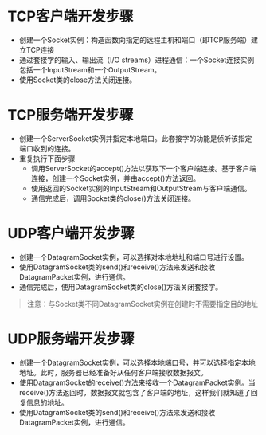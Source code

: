 # TCP客户端开发步骤
* 创建一个Socket实例：构造函数向指定的远程主机和端口（即TCP服务端）建立TCP连接
* 通过套接字的输入、输出流（I/O streams）进程通信：一个Socket连接实例包括一个InputStream和一个OutputStream。
* 使用Socket类的close方法关闭连接。

# TCP服务端开发步骤
* 创建一个ServerSocket实例并指定本地端口。此套接字的功能是侦听该指定端口收到的连接。
* 重复执行下面步骤
  * 调用ServerSocket的accept()方法以获取下一个客户端连接。基于客户端连接，创建一个Socket实例，并由accept()方法返回。
  * 使用返回的Socket实例的InputStream和OutputStream与客户端通信。
  * 通信完成后，调用Socket类的close()方法关闭连接。
  
  
# UDP客户端开发步骤
* 创建一个DatagramSocket实例，可以选择对本地地址和端口号进行设置。
* 使用DatagramSocket类的send()和receive()方法来发送和接收DatagramPacket实例，进行通信。
* 通信完成后，使用DatagramSocket类的close()方法关闭套接字。

>注意：与Socket类不同DatagramSocket实例在创建时不需要指定目的地址

# UDP服务端开发步骤
* 创建一个DatagramSocket实例，可以选择本地端口号，并可以选择指定本地地址。此时，服务器已经准备好从任何客户端接收数据报文。
* 使用DatagramSocket的receive()方法来接收一个DatagramPacket实例。当receive()方法返回时，数据报文就包含了客户端的地址，这样我们就知道了回复信息的地址。
* 使用DatagramSocket类的send()和receive()方法来发送和接收DatagramPacket实例，进行通信。